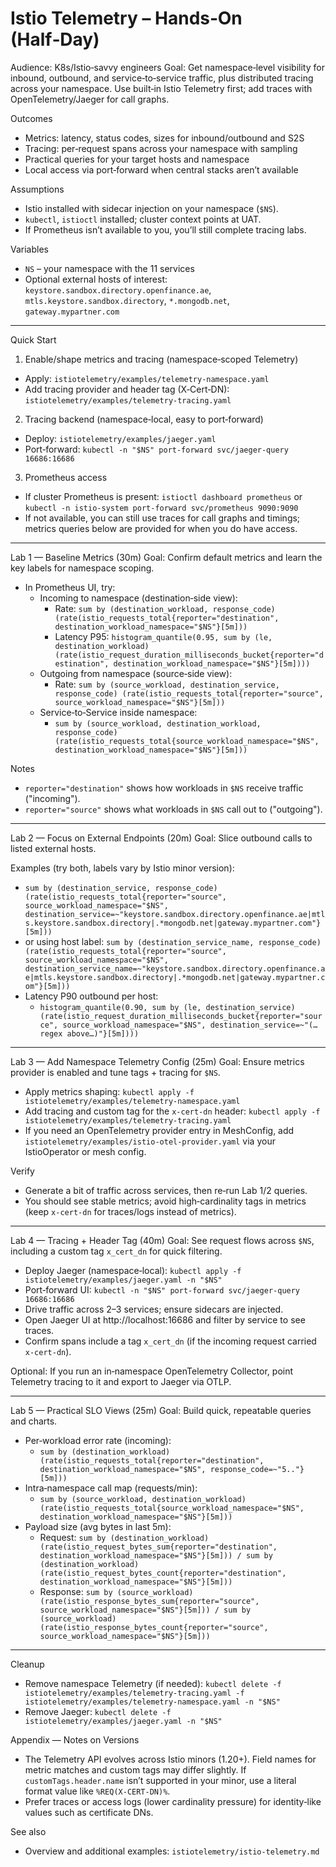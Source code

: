 # Istio Telemetry – Hands‑On (Half‑Day)

Audience: K8s/Istio‑savvy engineers
Goal: Get namespace‑level visibility for inbound, outbound, and service‑to‑service traffic, plus distributed tracing across your namespace. Use built‑in Istio Telemetry first; add traces with OpenTelemetry/Jaeger for call graphs.

Outcomes
- Metrics: latency, status codes, sizes for inbound/outbound and S2S
- Tracing: per‑request spans across your namespace with sampling
- Practical queries for your target hosts and namespace
- Local access via port‑forward when central stacks aren’t available

Assumptions
- Istio installed with sidecar injection on your namespace (`$NS`).
- `kubectl`, `istioctl` installed; cluster context points at UAT.
- If Prometheus isn’t available to you, you’ll still complete tracing labs.

Variables
- `NS` – your namespace with the 11 services
- Optional external hosts of interest: `keystore.sandbox.directory.openfinance.ae`, `mtls.keystore.sandbox.directory`, `*.mongodb.net`, `gateway.mypartner.com`

---

Quick Start
1) Enable/shape metrics and tracing (namespace‑scoped Telemetry)
- Apply: `istiotelemetry/examples/telemetry-namespace.yaml`
- Add tracing provider and header tag (X‑Cert‑DN): `istiotelemetry/examples/telemetry-tracing.yaml`

2) Tracing backend (namespace‑local, easy to port‑forward)
- Deploy: `istiotelemetry/examples/jaeger.yaml`
- Port‑forward: `kubectl -n "$NS" port-forward svc/jaeger-query 16686:16686`

3) Prometheus access
- If cluster Prometheus is present: `istioctl dashboard prometheus` or `kubectl -n istio-system port-forward svc/prometheus 9090:9090`
- If not available, you can still use traces for call graphs and timings; metrics queries below are provided for when you do have access.

---

Lab 1 — Baseline Metrics (30m)
Goal: Confirm default metrics and learn the key labels for namespace scoping.

- In Prometheus UI, try:
  - Incoming to namespace (destination‑side view):
    - Rate: `sum by (destination_workload, response_code) (rate(istio_requests_total{reporter="destination", destination_workload_namespace="$NS"}[5m]))`
    - Latency P95: `histogram_quantile(0.95, sum by (le, destination_workload) (rate(istio_request_duration_milliseconds_bucket{reporter="destination", destination_workload_namespace="$NS"}[5m])))`
  - Outgoing from namespace (source‑side view):
    - Rate: `sum by (source_workload, destination_service, response_code) (rate(istio_requests_total{reporter="source", source_workload_namespace="$NS"}[5m]))`
  - Service‑to‑Service inside namespace:
    - `sum by (source_workload, destination_workload, response_code) (rate(istio_requests_total{source_workload_namespace="$NS", destination_workload_namespace="$NS"}[5m]))`

Notes
- `reporter="destination"` shows how workloads in `$NS` receive traffic ("incoming").
- `reporter="source"` shows what workloads in `$NS` call out to ("outgoing").

---

Lab 2 — Focus on External Endpoints (20m)
Goal: Slice outbound calls to listed external hosts.

Examples (try both, labels vary by Istio minor version):
- `sum by (destination_service, response_code) (rate(istio_requests_total{reporter="source", source_workload_namespace="$NS", destination_service=~"keystore.sandbox.directory.openfinance.ae|mtls.keystore.sandbox.directory|.*mongodb.net|gateway.mypartner.com"}[5m]))`
- or using host label: `sum by (destination_service_name, response_code) (rate(istio_requests_total{reporter="source", source_workload_namespace="$NS", destination_service_name=~"keystore.sandbox.directory.openfinance.ae|mtls.keystore.sandbox.directory|.*mongodb.net|gateway.mypartner.com"}[5m]))`
- Latency P90 outbound per host:
  - `histogram_quantile(0.90, sum by (le, destination_service) (rate(istio_request_duration_milliseconds_bucket{reporter="source", source_workload_namespace="$NS", destination_service=~"(…regex above…)"}[5m])))`

---

Lab 3 — Add Namespace Telemetry Config (25m)
Goal: Ensure metrics provider is enabled and tune tags + tracing for `$NS`.

- Apply metrics shaping: `kubectl apply -f istiotelemetry/examples/telemetry-namespace.yaml`
- Add tracing and custom tag for the `x-cert-dn` header: `kubectl apply -f istiotelemetry/examples/telemetry-tracing.yaml`
- If you need an OpenTelemetry provider entry in MeshConfig, add `istiotelemetry/examples/istio-otel-provider.yaml` via your IstioOperator or mesh config.

Verify
- Generate a bit of traffic across services, then re‑run Lab 1/2 queries.
- You should see stable metrics; avoid high‑cardinality tags in metrics (keep `x-cert-dn` for traces/logs instead of metrics).

---

Lab 4 — Tracing + Header Tag (40m)
Goal: See request flows across `$NS`, including a custom tag `x_cert_dn` for quick filtering.

- Deploy Jaeger (namespace‑local): `kubectl apply -f istiotelemetry/examples/jaeger.yaml -n "$NS"`
- Port‑forward UI: `kubectl -n "$NS" port-forward svc/jaeger-query 16686:16686`
- Drive traffic across 2–3 services; ensure sidecars are injected.
- Open Jaeger UI at http://localhost:16686 and filter by service to see traces.
- Confirm spans include a tag `x_cert_dn` (if the incoming request carried `x-cert-dn`).

Optional: If you run an in‑namespace OpenTelemetry Collector, point Telemetry tracing to it and export to Jaeger via OTLP.

---

Lab 5 — Practical SLO Views (25m)
Goal: Build quick, repeatable queries and charts.

- Per‑workload error rate (incoming):
  - `sum by (destination_workload) (rate(istio_requests_total{reporter="destination", destination_workload_namespace="$NS", response_code=~"5.."}[5m]))`
- Intra‑namespace call map (requests/min):
  - `sum by (source_workload, destination_workload) (rate(istio_requests_total{source_workload_namespace="$NS", destination_workload_namespace="$NS"}[5m]))`
- Payload size (avg bytes in last 5m):
  - Request: `sum by (destination_workload) (rate(istio_request_bytes_sum{reporter="destination", destination_workload_namespace="$NS"}[5m])) / sum by (destination_workload) (rate(istio_request_bytes_count{reporter="destination", destination_workload_namespace="$NS"}[5m]))`
  - Response: `sum by (source_workload) (rate(istio_response_bytes_sum{reporter="source", source_workload_namespace="$NS"}[5m])) / sum by (source_workload) (rate(istio_response_bytes_count{reporter="source", source_workload_namespace="$NS"}[5m]))`

---

Cleanup
- Remove namespace Telemetry (if needed): `kubectl delete -f istiotelemetry/examples/telemetry-tracing.yaml -f istiotelemetry/examples/telemetry-namespace.yaml -n "$NS"`
- Remove Jaeger: `kubectl delete -f istiotelemetry/examples/jaeger.yaml -n "$NS"`

Appendix — Notes on Versions
- The Telemetry API evolves across Istio minors (1.20+). Field names for metric matches and custom tags may differ slightly. If `customTags.header.name` isn’t supported in your minor, use a literal format value like `%REQ(X-CERT-DN)%`.
- Prefer traces or access logs (lower cardinality pressure) for identity‑like values such as certificate DNs.

See also
- Overview and additional examples: `istiotelemetry/istio-telemetry.md`
